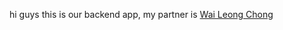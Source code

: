 hi guys this is our backend app, my partner is <a href='https://github.com/waiLeongChong' target='_blank'>Wai Leong Chong</a>